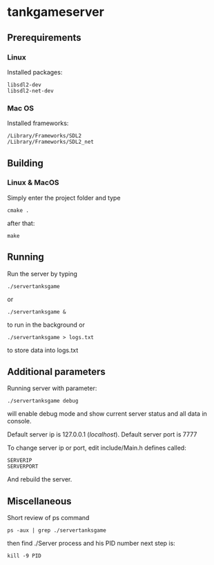 # tankgameserver


## Prerequirements

### Linux
Installed packages:
```
libsdl2-dev
libsdl2-net-dev
```
### Mac OS
Installed frameworks:
```
/Library/Frameworks/SDL2
/Library/Frameworks/SDL2_net
```

## Building

### Linux & MacOS
Simply enter the project folder and type
```
cmake .
```
after that:
```$xslt
make
```
## Running
Run the server by typing
```
./servertanksgame
```
or
```$xslt
./servertanksgame &
```
to run in the background
or
```
./servertanksgame > logs.txt
```
to store data into logs.txt

## Additional parameters
Running server with parameter:
```
./servertanksgame debug
```
will enable debug mode and show current server status and all data in console.

Default server ip is 127.0.0.1 (*localhost*).
Default server port is 7777

To change server ip or port, edit include/Main.h defines called:
```
SERVERIP
SERVERPORT
```
And rebuild the server.
## Miscellaneous
Short review of ps command
```
ps -aux | grep ./servertanksgame
```
then find ./Server process and his PID number
next step is:
```
kill -9 PID
```
